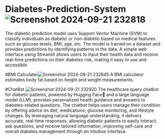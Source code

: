 # Diabetes-Prediction-System![Screenshot 2024-09-21 232818](https://github.com/user-attachments/assets/dcd3ec02-767a-4e26-92e7-a301af83cb89)
The diabetic prediction model uses Support Vector Machine (SVM) to classify individuals as diabetic or non-diabetic based on medical features such as glucose levels, BMI, age, etc. The model is trained on a dataset and provides predictions by identifying patterns in the data. A simple web interface using Streamlit allows users to input their health data and receive real-time predictions on their diabetes risk, making it easy to use and accessible

#BMI Calculater![Screenshot 2024-09-21 232845](https://github.com/user-attachments/assets/8ef1222e-1500-4666-8e74-a90e001a7fde)
A BMI calculator estimates body fat based on height and weight measurements.

#ChatBot ![Screenshot 2024-09-21 232920](https://github.com/user-attachments/assets/cba62760-db5a-47b5-b82a-31e7d56432a9)
The healthcare query chatbot for diabetic patients, powered by Hugging Face🤗 and a large language model (LLM), provides personalized health guidance and answers to diabetes-related questions. The chatbot helps users manage their condition by offering advice on diet, medications, glucose monitoring, and lifestyle changes. By leveraging natural language understanding, it delivers accurate, real-time responses, allowing diabetic patients to easily interact, ask questions, and receive tailored information, improving self-care and overall diabetes management through an intuitive interface.

